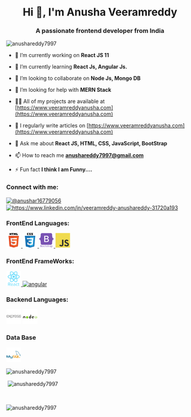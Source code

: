 <h1 align="center">Hi 👋, I'm Anusha Veeramreddy</h1>
<h3 align="center">A passionate frontend developer from India</h3>

<p align="left"> <img src="https://komarev.com/ghpvc/?username=anushareddy7997&label=Profile%20views&color=0e75b6&style=flat" alt="anushareddy7997" /> </p>

- 🔭 I’m currently working on **React JS 11**

- 🌱 I’m currently learning **React Js, Angular Js.**

- 👯 I’m looking to collaborate on **Node Js, Mongo DB**

- 🤝 I’m looking for help with **MERN Stack**

- 👨‍💻 All of my projects are available at [https://www.veeramreddyanusha.com](https://www.veeramreddyanusha.com)

- 📝 I regularly write articles on [https://www.veeramreddyanusha.com](https://www.veeramreddyanusha.com)

- 💬 Ask me about **React JS, HTML, CSS, JavaScript, BootStrap**

- 📫 How to reach me **anushareddy7997@gmail.com**

- ⚡ Fun fact **I think I am Funny....**

<h3 align="left">Connect with me:</h3>
<p align="left">
<a href="https://twitter.com/@anushar16779056" target="blank"><img align="center" src="https://raw.githubusercontent.com/rahuldkjain/github-profile-readme-generator/master/src/images/icons/Social/twitter.svg" alt="@anushar16779056" height="30" width="40" /></a>
<a href="https://linkedin.com/in/https://www.linkedin.com/in/veeramreddy-anushareddy-31720a193" target="blank"><img align="center" src="https://raw.githubusercontent.com/rahuldkjain/github-profile-readme-generator/master/src/images/icons/Social/linked-in-alt.svg" alt="https://www.linkedin.com/in/veeramreddy-anushareddy-31720a193" height="30" width="40" /></a>
</p>

<h3 align="left">FrontEnd Languages:</h3>
<p align="left"><a href="https://www.w3.org/html/" target="_blank" rel="noreferrer"> <img src="https://raw.githubusercontent.com/devicons/devicon/master/icons/html5/html5-original-wordmark.svg" alt="html5" width="40" height="40"/> </a><a href="https://www.w3schools.com/css/" target="_blank" rel="noreferrer"> <img src="https://raw.githubusercontent.com/devicons/devicon/master/icons/css3/css3-original-wordmark.svg" alt="css3" width="40" height="40"/> </a><a href="https://getbootstrap.com" target="_blank" rel="noreferrer"> <img src="https://raw.githubusercontent.com/devicons/devicon/master/icons/bootstrap/bootstrap-plain-wordmark.svg" alt="bootstrap" width="40" height="40"/> </a><a href="https://developer.mozilla.org/en-US/docs/Web/JavaScript" target="_blank" rel="noreferrer"> <img src="https://raw.githubusercontent.com/devicons/devicon/master/icons/javascript/javascript-original.svg" alt="javascript" width="40" height="40"/> </a>  </p>
<h3 align="left">FrontEnd FrameWorks:</h3>
<p align="left"> <a href="https://reactjs.org/" target="_blank" rel="noreferrer"> <img src="https://raw.githubusercontent.com/devicons/devicon/master/icons/react/react-original-wordmark.svg" alt="react" width="40" height="40"/> </a> <a href="https://angular.io" target="_blank" rel="noreferrer"> <img src="https://angular.io/assets/images/logos/angular/angular.svg" alt="angular" width="40" height="40"/> </a></p>
<h3 align="left">Backend Languages:</h3>
<p align="left><a href="https://expressjs.com" target="_blank" rel="noreferrer"> <img src="https://raw.githubusercontent.com/devicons/devicon/master/icons/express/express-original-wordmark.svg" alt="express" width="40" height="40"/> </a><a href="https://nodejs.org" target="_blank" rel="noreferrer"> <img src="https://raw.githubusercontent.com/devicons/devicon/master/icons/nodejs/nodejs-original-wordmark.svg" alt="nodejs" width="40" height="40"/> </a><p/>
<h3 align="left">Data Base</h3>
<p align="left"> <a href="https://www.mysql.com/" target="_blank" rel="noreferrer"> <img src="https://raw.githubusercontent.com/devicons/devicon/master/icons/mysql/mysql-original-wordmark.svg" alt="mysql" width="40" height="40"/> </a></p>


<p><img align="left" src="https://github-readme-stats.vercel.app/api/top-langs?username=anushareddy7997&show_icons=true&locale=en&layout=compact" alt="anushareddy7997" /></p><br />

<p>&nbsp;<img align="center" src="https://github-readme-stats.vercel.app/api?username=anushareddy7997&show_icons=true&locale=en" alt="anushareddy7997" /></p><br />

<p><img align="center" src="https://github-readme-streak-stats.herokuapp.com/?user=anushareddy7997&" alt="anushareddy7997" /></p>
